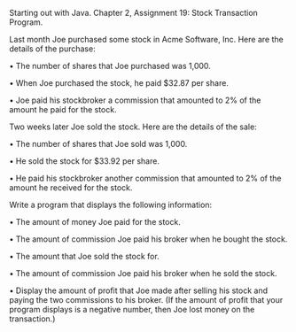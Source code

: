 Starting out with Java. Chapter 2, Assignment 19: Stock Transaction Program.

Last month Joe purchased some stock in Acme Software, Inc. Here are the details of the
purchase:

• The number of shares that Joe purchased was 1,000.

• When Joe purchased the stock, he paid $32.87 per share.

• Joe paid his stockbroker a commission that amounted to 2% of the amount he paid
for the stock.

Two weeks later Joe sold the stock. Here are the details of the sale:

• The number of shares that Joe sold was 1,000.

• He sold the stock for $33.92 per share.

• He paid his stockbroker another commission that amounted to 2% of the amount he
received for the stock.

Write a program that displays the following information:

• The amount of money Joe paid for the stock.

• The amount of commission Joe paid his broker when he bought the stock.

• The amount that Joe sold the stock for.

• The amount of commission Joe paid his broker when he sold the stock.

• Display the amount of profit that Joe made after selling his stock and paying the two
commissions to his broker. (If the amount of profit that your program displays is a
negative number, then Joe lost money on the transaction.)
